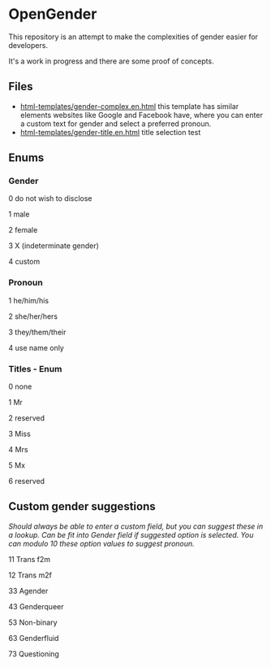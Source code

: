 
# OpenGender

This repository is an attempt to make the complexities of gender easier for developers.

It's a work in progress and there are some proof of concepts.


## Files

* [html-templates/gender-complex.en.html](html-templates/gender-complex.en.html) this template has similar elements websites like Google and Facebook have, where you can enter a custom text for gender and select a preferred pronoun.
* [html-templates/gender-title.en.html](html-templates/gender-title.en.html) title selection test


## Enums

### Gender

0 do not wish to disclose

1 male

2 female

3 X (indeterminate gender)

4 custom


### Pronoun

1 he/him/his

2 she/her/hers

3 they/them/their

4 use name only



### Titles - Enum

0 none

1 Mr

2 reserved

3 Miss

4 Mrs

5 Mx

6 reserved 


## Custom gender suggestions

*Should always be able to enter a custom field, but you can suggest these in a lookup.*
*Can be fit into Gender field if suggested option is selected.*
*You can modulo 10 these option values to suggest pronoun.*

11 Trans f2m

12 Trans m2f

33 Agender

43 Genderqueer

53 Non-binary

63 Genderfluid

73 Questioning
